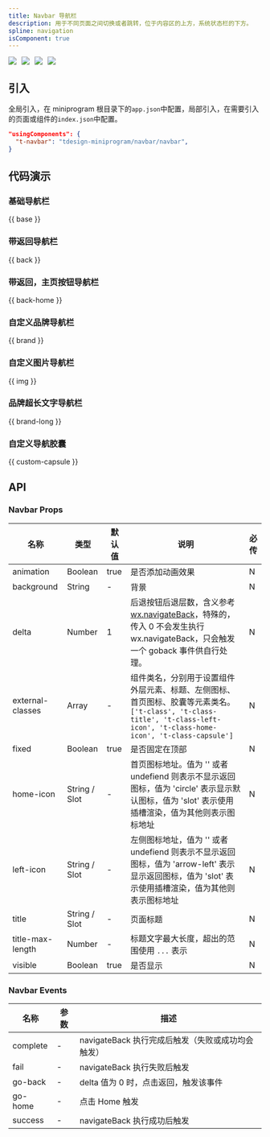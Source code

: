 ```yaml
---
title: Navbar 导航栏
description: 用于不同页面之间切换或者跳转，位于内容区的上方，系统状态栏的下方。
spline: navigation
isComponent: true
---
```


<span class="coverages-badge" style="margin-right: 10px"><img src="https://img.shields.io/badge/coverages%3A%20lines-97%25-blue" /></span><span class="coverages-badge" style="margin-right: 10px"><img src="https://img.shields.io/badge/coverages%3A%20functions-87%25-blue" /></span><span class="coverages-badge" style="margin-right: 10px"><img src="https://img.shields.io/badge/coverages%3A%20statements-95%25-blue" /></span><span class="coverages-badge" style="margin-right: 10px"><img src="https://img.shields.io/badge/coverages%3A%20branches-84%25-blue" /></span>
## 引入

全局引入，在 miniprogram 根目录下的`app.json`中配置，局部引入，在需要引入的页面或组件的`index.json`中配置。

```json
"usingComponents": {
  "t-navbar": "tdesign-miniprogram/navbar/navbar",
}
```

## 代码演示

### 基础导航栏

{{ base }}

### 带返回导航栏

{{ back }}

### 带返回，主页按钮导航栏

{{ back-home }}

### 自定义品牌导航栏

{{ brand }}

### 自定义图片导航栏

{{ img }}

### 品牌超长文字导航栏

{{ brand-long }}

### 自定义导航胶囊

{{ custom-capsule }}

## API

### Navbar Props

| 名称             | 类型          | 默认值 | 说明                                                                                                                                                                                                             | 必传 |
| ---------------- | ------------- | ------ | ---------------------------------------------------------------------------------------------------------------------------------------------------------------------------------------------------------------- | ---- |
| animation        | Boolean       | true   | 是否添加动画效果                                                                                                                                                                                                 | N    |
| background       | String        | -      | 背景                                                                                                                                                                                                             | N    |
| delta            | Number        | 1      | 后退按钮后退层数，含义参考 [wx.navigateBack](https://developers.weixin.qq.com/miniprogram/dev/api/route/wx.navigateBack.html)，特殊的，传入 0 不会发生执行 wx.navigateBack，只会触发一个 goback 事件供自行处理。 | N    |
| external-classes | Array         | -      | 组件类名，分别用于设置组件外层元素、标题、左侧图标、首页图标、胶囊等元素类名。`['t-class', 't-class-title', 't-class-left-icon', 't-class-home-icon', 't-class-capsule']`                                        | N    |
| fixed            | Boolean       | true   | 是否固定在顶部                                                                                                                                                                                                   | N    |
| home-icon        | String / Slot | -      | 首页图标地址。值为 '' 或者 undefiend 则表示不显示返回图标，值为 'circle' 表示显示默认图标，值为 'slot' 表示使用插槽渲染，值为其他则表示图标地址                                                                  | N    |
| left-icon        | String / Slot | -      | 左侧图标地址，值为 '' 或者 undefiend 则表示不显示返回图标，值为 'arrow-left' 表示显示返回图标，值为 'slot' 表示使用插槽渲染，值为其他则表示图标地址                                                              | N    |
| title            | String / Slot | -      | 页面标题                                                                                                                                                                                                         | N    |
| title-max-length | Number        | -      | 标题文字最大长度，超出的范围使用 `...` 表示                                                                                                                                                                      | N    |
| visible          | Boolean       | true   | 是否显示                                                                                                                                                                                                         | N    |

### Navbar Events

| 名称     | 参数 | 描述                                              |
| -------- | ---- | ------------------------------------------------- |
| complete | -    | navigateBack 执行完成后触发（失败或成功均会触发） |
| fail     | -    | navigateBack 执行失败后触发                       |
| go-back  | -    | delta 值为 0 时，点击返回，触发该事件             |
| go-home  | -    | 点击 Home 触发                                    |
| success  | -    | navigateBack 执行成功后触发                       |
